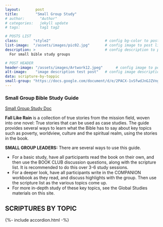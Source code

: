 ```yaml
---
layout:       post
title:        "Small Group Study"
# author:       "Author"
# categories:   jekyll update
# tags:         tag1 tag2

# POSTS LIST
class:       "style2"                         # config bg-color to post list card (1..6)
list-image:  "/assets/images/pic02.jpg"       # config image to post list card (1..6)
description: >                                # config description to post list card
  For small bible study groups

# POST HEADER
header-image: "/assets/images/Artwork12.jpeg"      # config image to post header
alt-image:    "image description test post"   # config image description to alt att.
data: scripture-by-toppic
small-group: "https://docs.google.com/document/d/e/2PACX-1vSfwdJnGJZVngKcSRY3rOnuMD6p8sQy9SYlkBLJnwm2W1hCON4A59mUSL6l4q2_LUpvcuG8Yl8G7n_L/pub"
---
```

### Small Group Bible Study Guide 

<div class="4u 12u$(medium)">
  <a href="{{ page.small-group }}" target="_blank" class="button special fit">Small Group Study Doc</a>
</div>

**Fall Like Rain** is a collection of true stories from the mission field, woven into one novel: True stories that can be used as case studies. The guide provides several ways to learn what the Bible has to say about key topics such as poverty, worldview, culture and the spiritual realm, using the stories in the book.


**SMALL GROUP LEADERS:** There are several ways to use this guide.

- For a basic study, have all participants read the book on their own, and then use the BOOK CLUB discussion questions, along with the scripture list. It is recommended to do this over 3-6 study sessions.
- For a deeper look, have all participants write in the COMPANION workbook as they read, and discuss highlights with the group. Then use the scripture list as the various topics come up.
- For more in-depth study of these key topics, see the Global Studies materials on this site.

## SCRIPTURES BY TOPIC

{%- include accordion.html -%}
